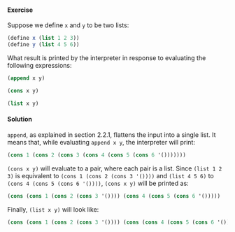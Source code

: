 #### Exercise
Suppose we define `x` and `y` to be two lists:
```scheme
(define x (list 1 2 3))
(define y (list 4 5 6))
```
What result is printed by the interpreter in response to evaluating the following expressions:

```scheme
(append x y)
```
```scheme
(cons x y)
```
```scheme
(list x y)
```
#### Solution
`append`, as explained in section 2.2.1, flattens the input into a single list. It means that, while evaluating `append x y`, the interpreter will print:
```scheme
(cons 1 (cons 2 (cons 3 (cons 4 (cons 5 (cons 6 '()))))))
```
`(cons x y)` will evaluate to a pair, where each pair is a list. Since `(list 1 2 3)` is equivalent to `(cons 1 (cons 2 (cons 3 '())))` and `(list 4 5 6)` to `(cons 4 (cons 5 (cons 6 '())))`, `(cons x y)` will be printed as:
```scheme
(cons (cons 1 (cons 2 (cons 3 '()))) (cons 4 (cons 5 (cons 6 '()))))
```
Finally, `(list x y)` will look like:
```scheme
(cons (cons 1 (cons 2 (cons 3 '()))) (cons (cons 4 (cons 5 (cons 6 '()))) '())
```
